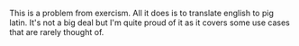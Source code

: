 This is a problem from exercism. All it does is to translate english to pig latin. It's not a big deal but I'm quite proud of it as it covers some use cases that are rarely thought of.
